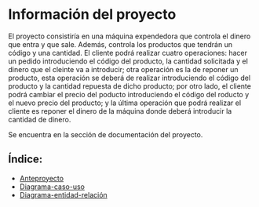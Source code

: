 # Información del proyecto

El proyecto consistiría en una máquina expendedora que controla el dinero que entra y que sale. Además, controla los productos que tendrán un código y una cantidad. El cliente podrá realizar cuatro operaciones: hacer un pedido introduciendo el código del producto, la cantidad solicitada y el dinero que el cleinte va a introducir; otra operación es la de reponer un producto, esta operación se deberá de realizar introduciendo el código del producto y la cantidad repuesta de dicho producto; por otro lado, el cliente podrá cambiar el precio del poducto introduciendo el código del roducto y el nuevo precio del producto; y la última operación que podrá realizar el cliente es reponer el dinero de la máquina donde deberá introducir la cantidad de dinero. 

Se encuentra en la sección de documentación del proyecto.

## Índice:
- [Anteproyecto](Anteproyecto.md)
- [Diagrama-caso-uso](diagrama-clase.drawio.png)
- [Diagrama-entidad-relación](Diagrama-entidad-relación.md)